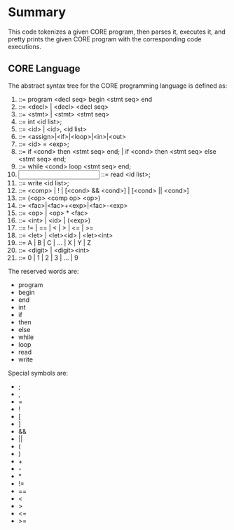 # Summary #

This code tokenizes a given CORE program, then parses it, executes it, and pretty prints the given CORE program with the corresponding code executions.

## CORE Language ##
The abstract syntax tree for the CORE programming language is defined as:
1.   <prog>	        ::=    program \<decl seq> begin \<stmt seq> end
2.   <decl seq>	::=    \<decl> | \<decl> \<decl seq>
3.   <stmt seq>	::=    \<stmt> | \<stmt> \<stmt seq>
4.   <decl>		    ::=	int  \<id list>;
5.   <id list>		    ::=	\<id> | \<id>, \<id list>
6.   <stmt>		    ::=	\<assign>|\<if>|\<loop>|\<in>|\<out>
7.   <assign>		::=	\<id> = \<exp>;
8.   <if>				::=	if \<cond> then \<stmt seq> end;     |     if \<cond> then \<stmt seq> else \<stmt seq> end;
9.   <loop>		    ::=	while \<cond> loop \<stmt seq> end;
10. <input>		    ::=	read \<id list>;
11. <output>		::=	write \<id list>;
12. <cond>         ::=	\<comp> | !<cond>   |   [\<cond> && \<cond>]   |   [\<cond> || \<cond>]
13. <comp>	        ::=   (\<op> \<comp op> \<op>)
14. <exp>           ::=   \<fac>|\<fac>+\<exp>|\<fac>-\<exp>
15. <fac>            ::=   \<op> | \<op> * \<fac>
16. <op>             ::=  \<int> | \<id> | (\<exp>)
17. <comp op>   ::=  != | == | \< | \> | \<= | \>=
18. <id>              ::=  \<let> | \<let>\<id> | \<let>\<int>
19. <let>             ::=  A | B | C | ... | X | Y | Z
20. <int>             ::=  \<digit> | \<digit>\<int>
21. <digit>          ::=  0 | 1 | 2 | 3 | ... | 9

The reserved words are:
* program
* begin
* end
* int
* if
* then
* else
* while
* loop
* read
* write

Special symbols are:
* ;
* ,
* =
* !
* [
* ]
* &&
* ||
* (
* )
* \+
* \-
* \*
* !=
* ==
* <
* \>
* <=
* \>=
